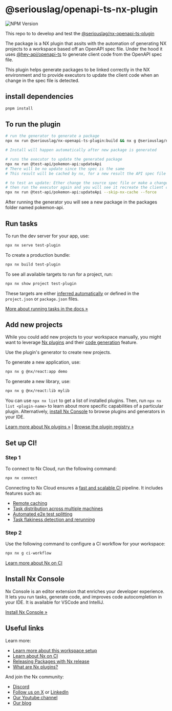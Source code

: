 # @seriouslag/openapi-ts-nx-plugin

![NPM Version](https://img.shields.io/npm/v/%40seriouslag%2Fnx-openapi-ts-plugin?link=https%3A%2F%2Fwww.npmjs.com%2Fpackage%2F%40seriouslag%2Fnx-openapi-ts-plugin)

This repo to to develop and test the [@seriouslag/nx-openapi-ts-plugin](https://www.npmjs.com/package/@seriouslag/nx-openapi-ts-plugin)

The package is a NX plugin that assits with the automation of generating NX projects to a workspace based off an OpenAPI spec file.
Under the hood it uses [@hey-api/openapi-ts](https://github.com/hey-api/openapi-ts) to generate client code from the OpenAPI spec file.

This plugin helps generate packages to be linked correctly in the NX environment and to provide executors to update the client code when an change in the spec file is detected.

## install dependencies

```bash
pnpm install
```

## To run the plugin

```bash
# run the generator to generate a package
npx nx run @seriouslag/nx-openapi-ts-plugin:build && nx g @seriouslag/nx-openapi-ts-plugin:openapi-client pokemon-api --directory ./packages --scope @test-api --client @hey-api/client-fetch --spec https://raw.githubusercontent.com/seriouslag/pokemon-api-spec/refs/heads/main/spec.yaml --plugins @tanstack/react-query  --private false --verbose

# Install will happen automatically after new package is generated

# runs the executor to update the generated package
npx nx run @test-api/pokemon-api:updateApi
# There will be no update since the spec is the same
# This result will be cached by nx, for a new result the API spec file must change or the `--skip-nx-cache --force` flags must be used

# to test an update: Ether change the source spec file or make a change to one of the routes paths in the cached spec file located at ./packages/pokemon-api/src/spec.yaml
# then run the executor again and you will see it recreate the client code
npx nx run @test-api/pokemon-api:updateApi --skip-nx-cache --force
```

After running the generator you will see a new package in the packages folder named pokemon-api.

## Run tasks

To run the dev server for your app, use:

```sh
npx nx serve test-plugin
```

To create a production bundle:

```sh
npx nx build test-plugin
```

To see all available targets to run for a project, run:

```sh
npx nx show project test-plugin
```

These targets are either [inferred automatically](https://nx.dev/concepts/inferred-tasks?utm_source=nx_project&utm_medium=readme&utm_campaign=nx_projects) or defined in the `project.json` or `package.json` files.

[More about running tasks in the docs &raquo;](https://nx.dev/features/run-tasks?utm_source=nx_project&utm_medium=readme&utm_campaign=nx_projects)

## Add new projects

While you could add new projects to your workspace manually, you might want to leverage [Nx plugins](https://nx.dev/concepts/nx-plugins?utm_source=nx_project&utm_medium=readme&utm_campaign=nx_projects) and their [code generation](https://nx.dev/features/generate-code?utm_source=nx_project&utm_medium=readme&utm_campaign=nx_projects) feature.

Use the plugin's generator to create new projects.

To generate a new application, use:

```sh
npx nx g @nx/react:app demo
```

To generate a new library, use:

```sh
npx nx g @nx/react:lib mylib
```

You can use `npx nx list` to get a list of installed plugins. Then, run `npx nx list <plugin-name>` to learn about more specific capabilities of a particular plugin. Alternatively, [install Nx Console](https://nx.dev/getting-started/editor-setup?utm_source=nx_project&utm_medium=readme&utm_campaign=nx_projects) to browse plugins and generators in your IDE.

[Learn more about Nx plugins &raquo;](https://nx.dev/concepts/nx-plugins?utm_source=nx_project&utm_medium=readme&utm_campaign=nx_projects) | [Browse the plugin registry &raquo;](https://nx.dev/plugin-registry?utm_source=nx_project&utm_medium=readme&utm_campaign=nx_projects)

## Set up CI!

### Step 1

To connect to Nx Cloud, run the following command:

```sh
npx nx connect
```

Connecting to Nx Cloud ensures a [fast and scalable CI](https://nx.dev/ci/intro/why-nx-cloud?utm_source=nx_project&utm_medium=readme&utm_campaign=nx_projects) pipeline. It includes features such as:

- [Remote caching](https://nx.dev/ci/features/remote-cache?utm_source=nx_project&utm_medium=readme&utm_campaign=nx_projects)
- [Task distribution across multiple machines](https://nx.dev/ci/features/distribute-task-execution?utm_source=nx_project&utm_medium=readme&utm_campaign=nx_projects)
- [Automated e2e test splitting](https://nx.dev/ci/features/split-e2e-tasks?utm_source=nx_project&utm_medium=readme&utm_campaign=nx_projects)
- [Task flakiness detection and rerunning](https://nx.dev/ci/features/flaky-tasks?utm_source=nx_project&utm_medium=readme&utm_campaign=nx_projects)

### Step 2

Use the following command to configure a CI workflow for your workspace:

```sh
npx nx g ci-workflow
```

[Learn more about Nx on CI](https://nx.dev/ci/intro/ci-with-nx#ready-get-started-with-your-provider?utm_source=nx_project&utm_medium=readme&utm_campaign=nx_projects)

## Install Nx Console

Nx Console is an editor extension that enriches your developer experience. It lets you run tasks, generate code, and improves code autocompletion in your IDE. It is available for VSCode and IntelliJ.

[Install Nx Console &raquo;](https://nx.dev/getting-started/editor-setup?utm_source=nx_project&utm_medium=readme&utm_campaign=nx_projects)

## Useful links

Learn more:

- [Learn more about this workspace setup](https://nx.dev/getting-started/tutorials/react-monorepo-tutorial?utm_source=nx_project&utm_medium=readme&utm_campaign=nx_projects)
- [Learn about Nx on CI](https://nx.dev/ci/intro/ci-with-nx?utm_source=nx_project&utm_medium=readme&utm_campaign=nx_projects)
- [Releasing Packages with Nx release](https://nx.dev/features/manage-releases?utm_source=nx_project&utm_medium=readme&utm_campaign=nx_projects)
- [What are Nx plugins?](https://nx.dev/concepts/nx-plugins?utm_source=nx_project&utm_medium=readme&utm_campaign=nx_projects)

And join the Nx community:

- [Discord](https://go.nx.dev/community)
- [Follow us on X](https://twitter.com/nxdevtools) or [LinkedIn](https://www.linkedin.com/company/nrwl)
- [Our Youtube channel](https://www.youtube.com/@nxdevtools)
- [Our blog](https://nx.dev/blog?utm_source=nx_project&utm_medium=readme&utm_campaign=nx_projects)
